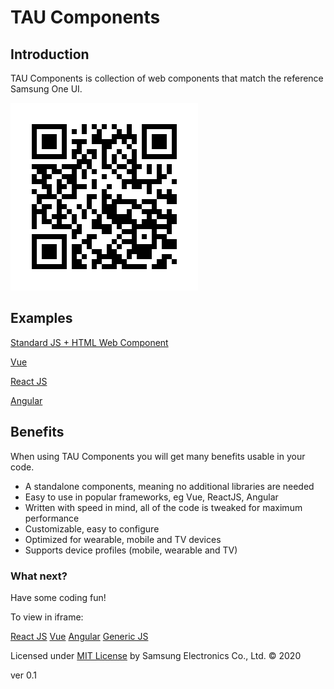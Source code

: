 # TAU Components

## Introduction

TAU Components is collection of web components that match the reference Samsung One UI.

![QR code](./images/main-QR.png)

## Examples

[Standard JS + HTML Web Component](./apps/vanilla/index.html)

[Vue](./apps/vue/index.html)

[React JS](./apps/reactjs/index.html)

[Angular](./apps/angular/index.html)

## Benefits

When using TAU Components you will get many benefits usable in your code.

* A standalone components, meaning no additional libraries are needed
* Easy to use in popular frameworks, eg Vue, ReactJS, Angular
* Written with speed in mind, all of the code is tweaked for maximum performance
* Customizable, easy to configure
* Optimized for wearable, mobile and TV devices
* Supports device profiles (mobile, wearable and TV)


### What next?

Have some coding fun!

To view in iframe:

<a href="./react-js-example.html">React JS</a>
<a href="./vue-example.html">Vue</a>
<a href="./angular-example.html">Angular</a>
<a href="./vanilla-js-example.html">Generic JS</a>



Licensed under [MIT License](license.html) by Samsung Electronics Co., Ltd. &copy;  2020

ver 0.1


